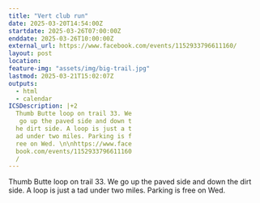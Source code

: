 ```yaml
---
title: "Vert club run"
date: 2025-03-20T14:54:00Z
startdate: 2025-03-26T07:00:00Z
enddate: 2025-03-26T10:00:00Z
external_url: https://www.facebook.com/events/1152933796611160/
layout: post
location: 
feature-img: "assets/img/big-trail.jpg"
lastmod: 2025-03-21T15:02:07Z
outputs:
  - html
  - calendar
ICSDescription: |+2
  Thumb Butte loop on trail 33. We   go up the paved side and down t  he dirt side. A loop is just a t  ad under two miles. Parking is f  ree on Wed. \n\nhttps://www.face  book.com/events/1152933796611160  /
---
```


Thumb Butte loop on trail 33. We go up the paved side and down the dirt side. A loop is just a tad under two miles. Parking is free on Wed. <br>
  <br>
  
